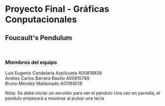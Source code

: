 <h1>Proyecto Final - Gráficas Conputacionales</h1>
<h2>Foucault's Pendulum</h2>
<br>
<h3>Miembros del equipo</h3>
<p>
    Luis Eugenio Candelaria Azpilcueta A00816826 <br>
    Andres Carlos Barrera Basilio A00815749 <br>
    Bruno Mendez Maldonado A01194018
</p>
<p>
    Nota: Se debe iniciar un servidor para ver el péndulo
    Una vez en pantalla, el pendulo empezará a moverse al pulsar una tecla
</p>